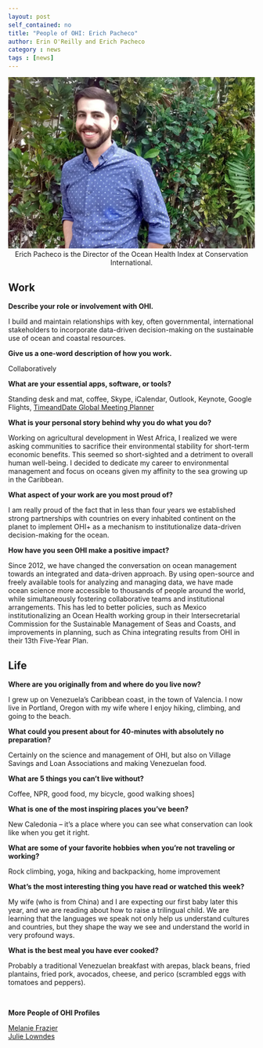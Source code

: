 ```yaml
---
layout: post
self_contained: no
title: "People of OHI: Erich Pacheco"
author: Erin O'Reilly and Erich Pacheco
category : news 
tags : [news]
---
```

<center><img src="../assets/blog_images/ErichPacheco.jpg" width="550px"><br/>
Erich Pacheco is the Director of the Ocean Health Index at Conservation International.</center>

## Work

**Describe your role or involvement with OHI.**

I build and maintain relationships with key, often governmental, international stakeholders to incorporate data-driven decision-making on the sustainable use of ocean and coastal resources. 

**Give us a one-word description of how you work.**

Collaboratively

**What are your essential apps, software, or tools?**

Standing desk and mat, coffee, Skype, iCalendar, Outlook, Keynote, Google Flights, [TimeandDate Global Meeting Planner](https://www.timeanddate.com/worldclock/meeting.html)

**What is your personal story behind why you do what you do?**

Working on agricultural development in West Africa, I realized we were asking communities to sacrifice their environmental stability for short-term economic benefits. This seemed so short-sighted and a detriment to overall human well-being. I decided to dedicate my career to environmental management and focus on oceans given my affinity to the sea growing up in the Caribbean.

**What aspect of your work are you most proud of?**

I am really proud of the fact that in less than four years we established strong partnerships with countries on every inhabited continent on the planet to implement OHI+ as a mechanism to institutionalize data-driven decision-making for the ocean.

**How have you seen OHI make a positive impact?**

Since 2012, we have changed the conversation on ocean management towards an integrated and data-driven approach. By using open-source and freely available tools for analyzing and managing data, we have made ocean science more accessible to thousands of people around the world, while simultaneously fostering collaborative teams and institutional arrangements. This has led to better policies, such as  Mexico institutionalizing an Ocean Health working group in their Intersecretarial Commission for the Sustainable Management of Seas and Coasts, and improvements in planning, such as China integrating results from OHI in their 13th Five-Year Plan.

## Life

**Where are you originally from and where do you live now?**

I grew up on Venezuela’s Caribbean coast, in the town of Valencia. I now live in Portland, Oregon with my wife where I enjoy hiking, climbing, and going to the beach.

**What could you present about for 40-minutes with absolutely no preparation?**

Certainly on the science and management of OHI, but also on Village Savings and Loan Associations and making Venezuelan food.

**What are 5 things you can’t live without?**

Coffee, NPR, good food, my bicycle, good walking shoes]

**What is one of the most inspiring places you’ve been?**

New Caledonia – it’s a place where you can see what conservation can look like when you get it right.

**What are some of your favorite hobbies when you’re not traveling or working?**

Rock climbing, yoga, hiking and backpacking, home improvement

**What’s the most interesting thing you have read or watched this week?**

My wife (who is from China) and I are expecting our first baby later this year, and we are reading about how to raise a trilingual child. We are learning that the languages we speak not only help us understand cultures and countries, but they shape the way we see and understand the world in very profound ways.

**What is the best meal you have ever cooked?**

Probably a traditional Venezuelan breakfast with arepas, black beans, fried plantains, fried pork, avocados, cheese, and perico (scrambled eggs with tomatoes and peppers).

<br/>

**More People of OHI Profiles**

[Melanie Frazier](http://ohi-science.org/news/people-of-ohi-melanie-frazier)<br/>
[Julie Lowndes](http://ohi-science.org/news/people-of-ohi-julie-lowndes)
